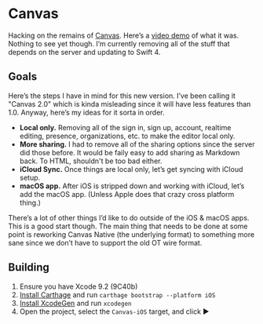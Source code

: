 # Canvas

Hacking on the remains of [Canvas](https://github.com/usecanvas). Here’s a [video demo](https://www.youtube.com/watch?v=3RHQd4b1iPA) of what it was. Nothing to see yet though. I’m currently removing all of the stuff that depends on the server and updating to Swift 4.

## Goals

Here’s the steps I have in mind for this new version. I’ve been calling it "Canvas 2.0" which is kinda misleading since it will have less features than 1.0. Anyway, here’s my ideas for it sorta in order.

* **Local only.** Removing all of the sign in, sign up, account, realtime editing, presence, organizations, etc. to make the editor local only.
* **More sharing.** I had to remove all of the sharing options since the server did those before. It would be faily easy to add sharing as Markdown back. To HTML, shouldn't be too bad either.
* **iCloud Sync.** Once things are local only, let’s get syncing with iCloud setup.
* **macOS app.** After iOS is stripped down and working with iCloud, let’s add the macOS app. (Unless Apple does that crazy cross platform thing.)

There’s a lot of other things I’d like to do outside of the iOS & macOS apps. This is a good start though. The main thing that needs to be done at some point is reworking Canvas Native (the underlying format) to something more sane since we don’t have to support the old OT wire format.

## Building

1. Ensure you have Xcode 9.2 (9C40b)
2. [Install Carthage](https://github.com/Carthage/Carthage#installing-carthage) and run `carthage bootstrap --platform iOS`
3. [Install XcodeGen](https://github.com/yonaskolb/XcodeGen#installing) and run `xcodegen`
4. Open the project, select the `Canvas-iOS` target, and click ▶️
